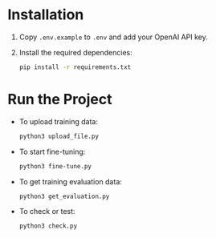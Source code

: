 
# Installation

1. Copy `.env.example` to `.env` and add your OpenAI API key.
2. Install the required dependencies:

   ```bash
   pip install -r requirements.txt
   ```

# Run the Project

- To upload training data: 

   ```bash
   python3 upload_file.py
   ```

- To start fine-tuning:

   ```bash
   python3 fine-tune.py
   ```

- To get training evaluation data:

   ```bash
   python3 get_evaluation.py
   ```

- To check or test:

   ```bash
   python3 check.py
   ```
